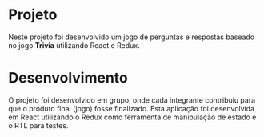 # Projeto
Neste projeto foi desenvolvido um jogo de perguntas e respostas baseado no jogo <strong>Trivia</strong> utilizando React e Redux.

# Desenvolvimento
O projeto foi desenvolvido em grupo, onde cada integrante contribuiu para que o produto final (jogo) fosse finalizado.
Esta aplicação foi desenvolvida em React utilizando o Redux como ferramenta de manipulação de estado e o RTL para testes.
